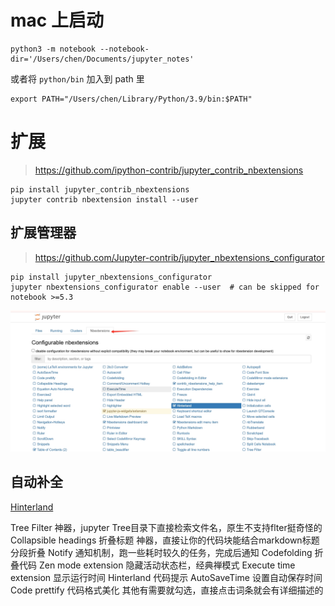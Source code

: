 # mac 上启动

```shell
python3 -m notebook --notebook-dir='/Users/chen/Documents/jupyter_notes'
```

或者将 `python/bin` 加入到 path 里
```shell
export PATH="/Users/chen/Library/Python/3.9/bin:$PATH"
```

# 扩展

> https://github.com/ipython-contrib/jupyter_contrib_nbextensions

```shell
pip install jupyter_contrib_nbextensions
jupyter contrib nbextension install --user
```

## 扩展管理器

> https://github.com/Jupyter-contrib/jupyter_nbextensions_configurator


```shell
pip install jupyter_nbextensions_configurator
jupyter nbextensions_configurator enable --user  # can be skipped for notebook >=5.3
```

![](./扩展管理器.png)

## 自动补全

[Hinterland](https://jupyter-contrib-nbextensions.readthedocs.io/en/latest/nbextensions/hinterland/README.html)

Tree Filter 神器，jupyter Tree目录下直接检索文件名，原生不支持flter挺奇怪的Collapsible headings 折叠标题 神器，直接让你的代码块能结合markdown标题分段折叠
Notify 通知机制，跑一些耗时较久的任务，完成后通知
Codefolding 折叠代码
Zen mode extension 隐藏活动状态栏，经典禅模式
Execute time extension 显示运行时间
Hinterland 代码提示
AutoSaveTime 设置自动保存时间
Code prettify 代码格式美化
其他有需要就勾选，直接点击词条就会有详细描述的







